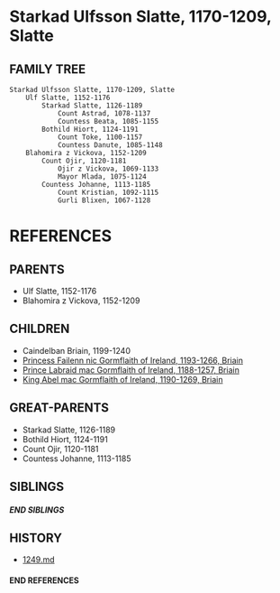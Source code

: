 # Starkad Ulfsson Slatte, 1170-1209, Slatte

## FAMILY TREE 
```
Starkad Ulfsson Slatte, 1170-1209, Slatte
    Ulf Slatte, 1152-1176
        Starkad Slatte, 1126-1189
            Count Astrad, 1078-1137
            Countess Beata, 1085-1155
        Bothild Hiort, 1124-1191
            Count Toke, 1100-1157
            Countess Danute, 1085-1148
    Blahomira z Vickova, 1152-1209
        Count Ojir, 1120-1181
            Ojir z Vickova, 1069-1133
            Mayor Mlada, 1075-1124
        Countess Johanne, 1113-1185
            Count Kristian, 1092-1115
            Gurli Blixen, 1067-1128
```


# REFERENCES

## PARENTS 
* Ulf Slatte, 1152-1176
* Blahomira z Vickova, 1152-1209

## CHILDREN 
* Caindelban Briain, 1199-1240
* [Princess Failenn nic Gormflaith of Ireland, 1193-1266, Briain](p/failenn_nic_gormflaith_1193.md)
* [Prince Labraid mac Gormflaith of Ireland, 1188-1257, Briain](p/labraid_mac_gormflaith_1188.md)
* [King Abel mac Gormflaith of Ireland, 1190-1269, Briain](p/abel_mac_gormflaith_1190.md)


## GREAT-PARENTS 
* Starkad Slatte, 1126-1189
* Bothild Hiort, 1124-1191
* Count Ojir, 1120-1181
* Countess Johanne, 1113-1185

## SIBLINGS

##### END SIBLINGS  
## HISTORY
* [1249.md](../h/1249.md)

#### END REFERENCES
